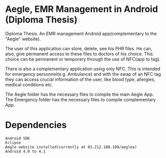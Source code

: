 Aegle, EMR Management in Android (Diploma Thesis)
================================================

Diploma Thesis. An EMR management Android app(complementary to the "Aegle" website). 

The user of this application can store, delete, see his PHR files. He can, also, give permanent access to these files to doctors of his choice. This choice can be permanent or temporary through the use of NFC(app to tag).

There is also a complementary application using only NFC. This is intended for emergency personnel(e.g. Ambulance) and with the swap of an NFC tag they can access crucial information of the user, like blood type, allergies, medical conditions etc.

The Aegle folder has the necessary files to compile the main Aegle  App.
The Emergency folder has the necessary files to compile complementary App.

Dependencies
============
   	
   	Android SDK
   	Eclipse
    Aegle website installed(currently at 83.212.108.109/aeglea)
    Android 4.0 to 4.1
